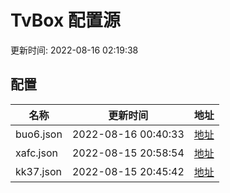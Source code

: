 
# TvBox 配置源

更新时间: 2022-08-16 02:19:38


## 配置

|   名称  | 更新时间  |地址  |
|  ----  | ----  |----  |
|  buo6.json | 2022-08-16 00:40:33 |[地址](https://box.okeybox.top/tv/buo6.json) |
|  xafc.json | 2022-08-15 20:58:54 |[地址](https://box.okeybox.top/tv/xafc.json) |
|  kk37.json | 2022-08-15 20:45:42 |[地址](https://box.okeybox.top/tv/kk37.json) |
  
    